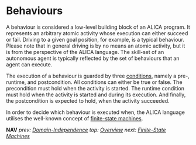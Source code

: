 # Behaviours

A behaviour is considered a low-level building block of an ALICA program. It represents an arbitrary atomic activity whose execution can either succeed or fail.  Driving to a given goal position, for example, is a typical behaviour. Please note that in general driving is by no means an atomic activity, but it is from the perspective of the ALICA language. The skill-set of an autonomous agent is typically reflected by the set of behaviours that  an agent can execute.

The execution of a behaviour is guarded by three [conditions](conditions.md), namely a pre-, runtime, and postcondition. All conditions can either be true or false. The precondition must hold when the activity is started. The runtime condition must hold when the activity is started and during its execution. And finally, the postcondition is expected to hold, when the activity succeeded.

In order to decide which behaviour is executed when, the ALICA language utilises the well-known concept of [finite-state machines](finite-state_machines.md).

**NAV** *prev: [Domain-Independence](domain-independence.md)*  *top: [Overview](README.md)* *next: [Finite-State Machines](finite-state_machines.md)*